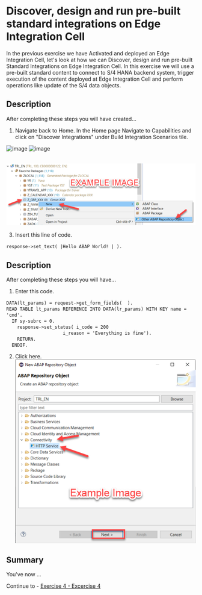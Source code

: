 # Discover, design and run pre-built standard integrations on Edge Integration Cell

In the previous exercise we have Activated and deployed an Edge Integration Cell, let's look at how we can Discover, design and run pre-built Standard Integrations on Edge Integration Cell. In this exercise we will use a pre-built standard content to connect to S/4 HANA backend system, trigger execution of the content deployed at Edge Integration Cell and perform operations like update of the S/4 data objects.

##  Description

After completing these steps you will have created...

1. Navigate back to Home. In the Home page Navigate to Capabilities and click on "Discover Integrations" under Build Integration Scenarios tile.

![image](https://github.com/SAP-samples/teched2023-IN160/assets/12845154/58a7e175-a23a-42e0-ac95-8c3b7d32fbc2)
![image](https://github.com/SAP-samples/teched2023-IN160/assets/12845154/8c0f4666-ed16-4958-83be-e775d0e337f0)


<br>![](/exercises/ex2/images/02_01_0010.png)

3.	Insert this line of code.
```abap
response->set_text( |Hello ABAP World! | ). 
```



## Description

After completing these steps you will have...

1.	Enter this code.
```abap
DATA(lt_params) = request->get_form_fields(  ).
READ TABLE lt_params REFERENCE INTO DATA(lr_params) WITH KEY name = 'cmd'.
  IF sy-subrc = 0.
    response->set_status( i_code = 200
                     i_reason = 'Everything is fine').
    RETURN.
  ENDIF.

```

2.	Click here.
<br>![](/exercises/ex2/images/02_02_0010.png)

## Summary

You've now ...

Continue to - [Exercise 4 - Excercise 4 ](../ex4/README.md)

